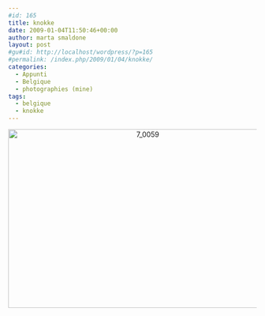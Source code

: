 ```yaml
---
#id: 165
title: knokke
date: 2009-01-04T11:50:46+00:00
author: marta smaldone
layout: post
#gu#id: http://localhost/wordpress/?p=165
#permalink: /index.php/2009/01/04/knokke/
categories:
  - Appunti
  - Belgique
  - photographies (mine)
tags:
  - belgique
  - knokke
---
```

<p style="text-align: center;">
  <p style="text-align: center;">
    <img class="aligncenter wp-image-3616" src="{{ site.url }}/images/uploads/2009/01/7_0059.jpg" alt="7_0059" width="550" height="362" srcset="{{ site.url }}/images/uploads/2009/01/7_0059.jpg 684w, {{ site.url }}/images/uploads/2009/01/7_0059-300x197.jpg 300w" sizes="(max-width: 550px) 100vw, 550px" />
  </p>